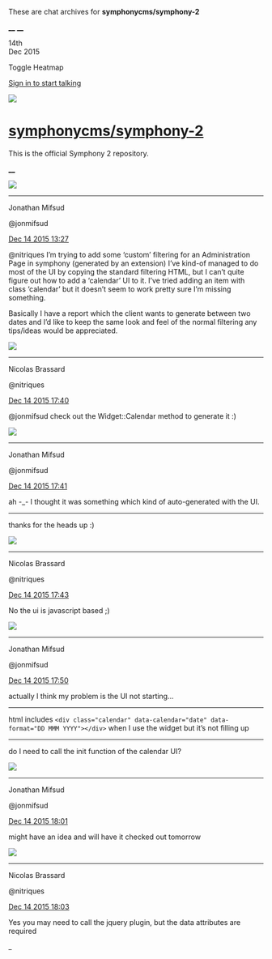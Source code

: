 These are chat archives for **symphonycms/symphony-2**

[__](/symphonycms/symphony-2/archives/2015/12/15)
[__](/symphonycms/symphony-2/archives/2015/12/13)

14th  
Dec 2015

Toggle Heatmap

[Sign in to start talking](/login?action=login&button=archive-login)

![](https://avatars-02.gitter.im/group/iv/3/57542c45c43b8c601977197e?s=48)

#  [symphonycms/symphony-2](/symphonycms/symphony-2)

This is the official Symphony 2 repository.

[ __ ](/orgs/symphonycms/rooms "More symphonycms rooms" )

![](https://avatars1.githubusercontent.com/u/859775?v=3&s=30)

__ __

Jonathan Mifsud

@jonmifsud

[Dec 14 2015
13:27](https://gitter.im/symphonycms/symphony-2?at=566ec3c7de55367176817911 ""
)

@nitriques I’m trying to add some ‘custom’ filtering for an Administration
Page in symphony (generated by an extension) I’ve kind-of managed to do most
of the UI by copying the standard filtering HTML, but I can’t quite figure out
how to add a ‘calendar’ UI to it. I’ve tried adding an item with class
‘calendar’ but it doesn’t seem to work pretty sure I’m missing something.

Basically I have a report which the client wants to generate between two dates
and I’d like to keep the same look and feel of the normal filtering any
tips/ideas would be appreciated.

![](https://avatars1.githubusercontent.com/u/771169?v=3&s=30)

__ __

Nicolas Brassard

@nitriques

[Dec 14 2015
17:40](https://gitter.im/symphonycms/symphony-2?at=566eff1d5d67e2860460cb14 ""
)

@jonmifsud check out the Widget::Calendar method to generate it :)

![](https://avatars1.githubusercontent.com/u/859775?v=3&s=30)

__ __

Jonathan Mifsud

@jonmifsud

[Dec 14 2015
17:41](https://gitter.im/symphonycms/symphony-2?at=566eff468b28de870451dd67 ""
)

ah -_- I thought it was something which kind of auto-generated with the UI.

__ __

thanks for the heads up :)

![](https://avatars1.githubusercontent.com/u/771169?v=3&s=30)

__ __

Nicolas Brassard

@nitriques

[Dec 14 2015
17:43](https://gitter.im/symphonycms/symphony-2?at=566effde8b28de870451dd8f ""
)

No the ui is javascript based ;)

![](https://avatars1.githubusercontent.com/u/859775?v=3&s=30)

__ __

Jonathan Mifsud

@jonmifsud

[Dec 14 2015
17:50](https://gitter.im/symphonycms/symphony-2?at=566f0183187e75ea0e489765 ""
)

actually I think my problem is the UI not starting...

__ __

html includes `<div class="calendar" data-calendar="date" data-format="DD MMM
YYYY"></div>` when I use the widget but it’s not filling up

__ __

do I need to call the init function of the calendar UI?

![](https://avatars1.githubusercontent.com/u/859775?v=3&s=30)

__ __

Jonathan Mifsud

@jonmifsud

[Dec 14 2015
18:01](https://gitter.im/symphonycms/symphony-2?at=566f04127eae7fe80e60d045 ""
)

might have an idea and will have it checked out tomorrow

![](https://avatars1.githubusercontent.com/u/771169?v=3&s=30)

__ __

Nicolas Brassard

@nitriques

[Dec 14 2015
18:03](https://gitter.im/symphonycms/symphony-2?at=566f04836a17cd3b36dce5fa ""
)

Yes you may need to call the jquery plugin, but the data attributes are
required

_

